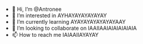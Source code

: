 - 👋 Hi, I’m @Antronee
- 👀 I’m interested in AYHAYAYAYAYAYAY
- 🌱 I’m currently learning AYAYAYAYAYAYAYAAY
- 💞️ I’m looking to collaborate on IAAIIAAIAIAIAIAIAIA
- 📫 How to reach me IAIAAIIAYAYAY

<!---
Antronee/Antronee is a ✨ special ✨ repository because its `README.md` (this file) appears on your GitHub profile.
You can click the Preview link to take a look at your changes.
--->

